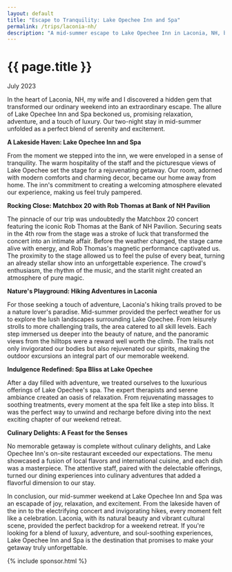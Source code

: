```yaml
---	
layout: default
title: "Escape to Tranquility: Lake Opechee Inn and Spa"
permalink: /trips/laconia-nh/
description: "A mid-summer escape to Lake Opechee Inn in Laconia, NH, blended luxury with adventure, featuring a Matchbox 20 concert, scenic hikes, spa indulgence, and culinary delights. Unforgettable moments!"
---
```

<h1>{{ page.title }}</h1>
<p class="subtitle">July 2023</p>

In the heart of Laconia, NH, my wife and I discovered a hidden gem that transformed our ordinary weekend into an extraordinary escape. The allure of Lake Opechee Inn and Spa beckoned us, promising relaxation, adventure, and a touch of luxury. Our two-night stay in mid-summer unfolded as a perfect blend of serenity and excitement.

**A Lakeside Haven: Lake Opechee Inn and Spa**

From the moment we stepped into the inn, we were enveloped in a sense of tranquility. The warm hospitality of the staff and the picturesque views of Lake Opechee set the stage for a rejuvenating getaway. Our room, adorned with modern comforts and charming decor, became our home away from home. The inn's commitment to creating a welcoming atmosphere elevated our experience, making us feel truly pampered.

**Rocking Close: Matchbox 20 with Rob Thomas at Bank of NH Pavilion**

The pinnacle of our trip was undoubtedly the Matchbox 20 concert featuring the iconic Rob Thomas at the Bank of NH Pavilion. Securing seats in the 4th row from the stage was a stroke of luck that transformed the concert into an intimate affair. Before the weather changed, the stage came alive with energy, and Rob Thomas's magnetic performance captivated us. The proximity to the stage allowed us to feel the pulse of every beat, turning an already stellar show into an unforgettable experience. The crowd's enthusiasm, the rhythm of the music, and the starlit night created an atmosphere of pure magic.

**Nature's Playground: Hiking Adventures in Laconia**

For those seeking a touch of adventure, Laconia's hiking trails proved to be a nature lover's paradise. Mid-summer provided the perfect weather for us to explore the lush landscapes surrounding Lake Opechee. From leisurely strolls to more challenging trails, the area catered to all skill levels. Each step immersed us deeper into the beauty of nature, and the panoramic views from the hilltops were a reward well worth the climb. The trails not only invigorated our bodies but also rejuvenated our spirits, making the outdoor excursions an integral part of our memorable weekend.

**Indulgence Redefined: Spa Bliss at Lake Opechee**

After a day filled with adventure, we treated ourselves to the luxurious offerings of Lake Opechee's spa. The expert therapists and serene ambiance created an oasis of relaxation. From rejuvenating massages to soothing treatments, every moment at the spa felt like a step into bliss. It was the perfect way to unwind and recharge before diving into the next exciting chapter of our weekend retreat.

**Culinary Delights: A Feast for the Senses**

No memorable getaway is complete without culinary delights, and Lake Opechee Inn's on-site restaurant exceeded our expectations. The menu showcased a fusion of local flavors and international cuisine, and each dish was a masterpiece. The attentive staff, paired with the delectable offerings, turned our dining experiences into culinary adventures that added a flavorful dimension to our stay.

In conclusion, our mid-summer weekend at Lake Opechee Inn and Spa was an escapade of joy, relaxation, and excitement. From the lakeside haven of the inn to the electrifying concert and invigorating hikes, every moment felt like a celebration. Laconia, with its natural beauty and vibrant cultural scene, provided the perfect backdrop for a weekend retreat. If you're looking for a blend of luxury, adventure, and soul-soothing experiences, Lake Opechee Inn and Spa is the destination that promises to make your getaway truly unforgettable.

{% include sponsor.html %}
